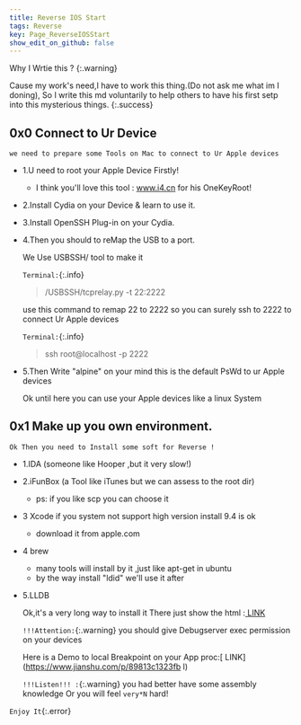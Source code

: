 ```yaml
---
title: Reverse IOS Start
tags: Reverse
key: Page_ReverseIOSStart
show_edit_on_github: false
---
```


Why I Wrtie this ?
{:.warning}


Cause my work's need,I have to work this thing.(Do not ask me what im I doning),
So I write this md voluntarily to help others to have his first setp into this mysterious things.
{:.success}

## 0x0  Connect to Ur Device

	we need to prepare some Tools on Mac to connect to Ur Apple devices

* 1.U need to root your Apple Device Firstly! 
	
	* I think you'll love this tool : www.i4.cn for his OneKeyRoot! 
* 2.Install Cydia on your Device & learn to use it. 
* 3.Install OpenSSH Plug-in on your Cydia. 
* 4.Then you should to reMap the USB to a port. 

	We Use USBSSH/ tool to make it

	`Terminal:`{:.info} 

	> /USBSSH/tcprelay.py -t 22:2222

	use this command to remap 22 to 2222 
	so you can surely ssh to 2222 to connect Ur Apple devices

	`Terminal:`{:.info} 
	
	>ssh root@localhost -p 2222

* 5.Then Write "alpine" on your mind this is the default PsWd to ur Apple devices
	
	Ok until here you can use your Apple devices like a linux System

	
## 0x1  Make up you own environment.
	Ok Then you need to Install some soft for Reverse !

* 1.IDA (someone like Hooper ,but it very slow!)
* 2.iFunBox (a Tool like iTunes but we can assess to the root dir) 
	
	- ps: if you like scp you can choose it 
* 3 Xcode if you system not support high version install 9.4 is ok
	
	- download it from apple.com
* 4 brew
	- many tools will install by it ,just like apt-get in ubuntu
	- by the way install "ldid" we'll use it after  

* 5.LLDB 

	Ok,it's a very long way to install it 
	There just show the html :[ LINK](https://www.cnblogs.com/ludashi/p/5730338.html)

	`!!!Attention:`{:.warning}
	you should give Debugserver exec permission on your devices 
	
	Here is a Demo to local Breakpoint on your App proc:[ LINK](https://www.jianshu.com/p/89813c1323fb l)

	`!!!Listen!!! :`{:.warning}
	you had better have some assembly knowledge Or you will feel `very*N` hard!

<!--more-->

`Enjoy It`{:.error}


